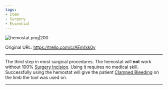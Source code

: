 ```yaml
---
tags:
- Item
- Surgery
- Essential
---
```


![hemostat.png\|200](/Items/Hemostat%20-%20Attachments/6718845db30472d958dd7b7b.png)

Original URL: https://trello.com/c/AEm1xk0y

---

The third step in most surgical procedures. The hemostat will **not** work without 100% [Surgery Incision](../Surgery/Surgery%20Incision.md). Using it requires no medical skill. Successfully using the hemostat will give the patient [Clamped Bleeding](../Surgery/Clamped%20Bleeding.md) on the limb the tool was used on.

---

